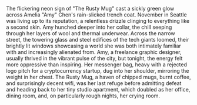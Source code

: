 The flickering neon sign of "The Rusty Mug" cast a sickly green glow across Amelia "Amy" Chen's rain-slicked trench coat.  November in Seattle was living up to its reputation, a relentless drizzle clinging to everything like a second skin.  Amy hunched deeper into her collar, the chill seeping through her layers of wool and thermal underwear.  Across the narrow street, the towering glass and steel edifices of the tech giants loomed, their brightly lit windows showcasing a world she was both intimately familiar with and increasingly alienated from. Amy, a freelance graphic designer, usually thrived in the vibrant pulse of the city, but tonight, the energy felt more oppressive than inspiring.  Her messenger bag, heavy with a rejected logo pitch for a cryptocurrency startup, dug into her shoulder, mirroring the weight in her chest. The Rusty Mug, a haven of chipped mugs, burnt coffee, and surprisingly decent wifi, was her last refuge before admitting defeat and heading back to her tiny studio apartment, which doubled as her office, dining room, and, on particularly rough nights, her crying room.
